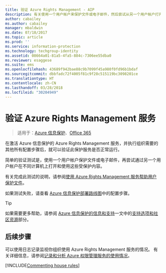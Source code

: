 ```yaml
---
title: 验证 Azure Rights Management - AIP
description: 有关使用一个用户帐户来保护文件或电子邮件，然后尝试从另一个用户帐户打开和使用这些受保护的内容，从而验证服务是否按预期方式工作的说明。
author: cabailey
ms.author: cabailey
manager: mbaldwin
ms.date: 07/18/2017
ms.topic: article
ms.prod: ''
ms.service: information-protection
ms.technology: techgroup-identity
ms.assetid: 08664a01-81a5-4fa5-884c-7306ee55dba0
ms.reviewer: esaggese
ms.suite: ems
ms.openlocfilehash: 43689f942bae88c9b7099f45a980f0fd96b1bdaf
ms.sourcegitcommit: dbbfadc72f4005f81c9f28c515119bc3098201ce
ms.translationtype: HT
ms.contentlocale: zh-CN
ms.lasthandoff: 03/28/2018
ms.locfileid: "30204949"
---
```

# <a name="verifying-the-azure-rights-management-service"></a>验证 Azure Rights Management 服务

>适用于：[Azure 信息保护](https://azure.microsoft.com/pricing/details/information-protection)、[Office 365](http://download.microsoft.com/download/E/C/F/ECF42E71-4EC0-48FF-AA00-577AC14D5B5C/Azure_Information_Protection_licensing_datasheet_EN-US.pdf)

在激活 Azure 信息保护的 Azure Rights Management 服务，并执行组织需要的其他所有配置步骤后，就可以验证此保护服务是否正常运行。 

简单的验证测试是，使用一个用户帐户保护文件或电子邮件，再尝试通过另一个用户帐户在不同计算机上打开和使用这些受保护内容。

有关完成此测试的说明，请参阅[使用 Azure Rights Management 服务帮助用户保护文件](help-users.md)。

如果测试失败，请查看 [Azure 信息保护部署路线图](../plan-design/deployment-roadmap.md)中的配置步骤。

> [!TIP]
> 如果需要更多帮助，请参阅 [Azure 信息保护的信息和支持](../get-started/information-support.md)一文中的[支持选项和社区资源](../get-started/information-support.md#support-options-and-community-resources)部分。

## <a name="next-steps"></a>后续步骤

可以使用日志记录监视你组织使用 Azure Rights Management 服务的情况。 有关详细信息，请参阅[记录和分析 Azure 权限管理服务的使用情况](log-analyze-usage.md)。

[!INCLUDE[Commenting house rules](../includes/houserules.md)]


